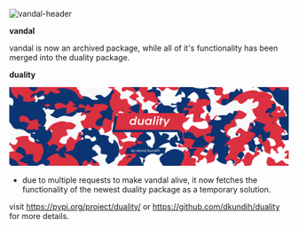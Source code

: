 ![vandal-header](https://raw.githubusercontent.com/dkundih/vandal/master/.logistics/visforvandalpy.jpg)

**vandal** 

vandal is now an archived package, while all of it's functionality has been merged into the duality package.

**duality**

![duality-header](https://raw.githubusercontent.com/dkundih/duality/main/.logistics/duality.jpg)

- due to multiple requests to make vandal alive, it now fetches the functionality of the newest duality package as a temporary solution.

visit https://pypi.org/project/duality/ or https://github.com/dkundih/duality for more details.
